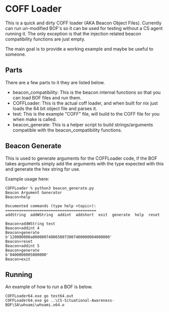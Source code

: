 # COFF Loader

This is a quick and dirty COFF loader (AKA Beacon Object Files). Currently can run un-modified BOF's so it can be used for testing without a CS agent running it. The only exception is that the injection related beacon compatibility functions are just empty.

The main goal is to provide a working example and maybe be useful to someone.


## Parts
There are a few parts to it they are listed below.

- beacon_compatibility: This is the beacon internal functions so that you can load BOF files and run them.
- COFFLoader: This is the actual coff loader, and when built for nix just loads the 64 bit object file and parses it.
- test: This is the example "COFF" file, will build to the COFF file for you when make is called.
- beacon_generate: This is a helper script to build strings/arguments compatible with the beacon_compatibility functions.


## Beacon Generate
This is used to generate arguments for the COFFLoader code, if the BOF takes arguments simply add the arguments with the type expected with this and generate the hex string for use.

Example usage here:
```
COFFLoader % python3 beacon_generate.py
Beacon Argument Generator
Beacon>help

Documented commands (type help <topic>):
========================================
addString  addWString  addint  addshort  exit  generate  help  reset

Beacon>addWString test
Beacon>addint 4
Beacon>generate
b'120000000a0000007400650073007400000004000000'
Beacon>reset
Beacon>addint 5
Beacon>generate
b'0400000005000000'
Beacon>exit
```

## Running
An example of how to run a BOF is below.

```
COFFLoader64.exe go test64.out
COFFLoader64.exe go ..\CS-Situational-Awareness-BOF\SA\whoami\whoami.x64.o
```
